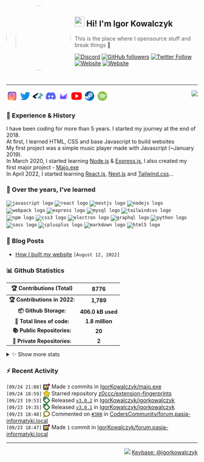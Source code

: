 <!-- ## Hi! I'm Igor Kowalczyk 🖐️ -->

<img width="170" height="170" align="left" style="float: left; margin: 0 10px 0 0; border-radius: 50%;" src="https://media.discordapp.net/attachments/710425657003212810/933327129305821184/circle.png">  

## <img width="26" height="26" src="https://raw.githubusercontent.com/igorkowalczyk/igorkowalczyk/master/src/images/wave.gif" width="27px"> Hi! I'm Igor Kowalczyk
> This is the place where I opensource stuff and break things :rofl:<br>

[![Discord](https://img.shields.io/discord/666599184844980224?color=333&label=Chat&logo=discord&logoColor=fff&style=flat-square)](https://igorkowalczyk.dev/r/discord-server)
[![GitHub followers](https://img.shields.io/github/followers/igorkowalczyk?color=333&label=Follow&logo=github&logoColor=fff&style=flat-square)](https://github.com/IgorKowalczyk?tab=followers)
[![Twitter Follow](https://img.shields.io/twitter/follow/majonezexe?color=333&label=Follow&logo=twitter&logoColor=fff&style=flat-square)](https://twitter.com/majonezexe)
[![Website](https://img.shields.io/website?down_color=333&down_message=off&label=Website&logo=firefox&logoColor=fff&style=flat-square&up_color=333&up_message=up&url=https%3A%2F%2Figorkowalczyk.dev)](https://igorkowalczyk.dev)
[![Website](https://komarev.com/ghpvc/?username=igorkowalczyk&style=flat-square&color=333333&label=Views)](https://igorkowalczyk.dev)
<br><br><br>

---

<a href="https://discord.com/users/544164729354977282">
 <img src="https://lanyard.cnrad.dev/api/544164729354977282?hideTimestamp=true&idleMessage=Just%20chillin'%20at%20the%20moment...&bg=161a23&animated=true" align="right" />
</a>

<p align="left">
<code><a href="https://www.instagram.com/majonezexe/" target="_blank"><img src="https://github.com/igorkowalczyk/igorkowalczyk/blob/master/src/images/readme/svg/instagram.svg" alt="Instagram" width="30" height="30"/></a></code>
<code><a href="https://twitter.com/majonezexe" target="_blank"><img src="https://github.com/igorkowalczyk/igorkowalczyk/blob/master/src/images/readme/svg/twitter.svg" alt="Twitter" width="30" height="30"/></a></code>
<code><a href="https://profile.codersrank.io/user/igorkowalczyk/" target="_blank"><img src="https://github.com/igorkowalczyk/igorkowalczyk/blob/master/src/images/readme/png/codersrank.png" alt="Codersrank" width="30" height="30"/></a></code>
<code><a href="https://discord.com/users/544164729354977282" target="_blank"><img src="https://github.com/igorkowalczyk/igorkowalczyk/blob/master/src/images/readme/svg/discord.svg" alt="Discord" width="30" height="30"/></a></code>
<code><a href="mailto:majonezexe@protonmail.com" target="_blank"><img src="https://github.com/igorkowalczyk/igorkowalczyk/blob/master/src/images/readme/svg/protonmail.svg" alt="Email" width="30" height="30"/></a></code>
<code><a href="https://www.youtube.com/c/Majonezexe" target="_blank"><img src="https://github.com/igorkowalczyk/igorkowalczyk/blob/master/src/images/readme/svg/youtube.svg" alt="YouTube" width="30" height="30"/></a></code>
<code><a href="https://steamcommunity.com/id/m-exe/" target="_blank"><img src="https://github.com/igorkowalczyk/igorkowalczyk/blob/master/src/images/readme/svg/steam.svg" alt="Steam" width="30" height="30"/></a></code>
<code><a href="https://open.spotify.com/user/1w9osz9cvrop0cn3yd09di21x" target="_blank"><img src="https://github.com/igorkowalczyk/igorkowalczyk/blob/master/src/images/readme/svg/spotify.svg" alt="Spotify" width="30" height="30"/></a></code>
</p>

### 💪 Experience & History
I have been coding for more than 5 years. I started my journey at the end of 2018.<br/>
At first, I learned HTML, CSS and base Javascript to build websites<br/>
My first project was a simple music player made with Javascript (~January 2019).<br/>
In March 2020, I started learning [Node.js](https://github.com/IgorKowalczyk?tab=repositories&q=&type=&language=javascript&sort=stargazers) & [Express.js](https://expressjs.com/), I also created my first major project - [Majo.exe](https://github.com/igorkowalczyk/majo.exe)<br/>
In April 2022, I started learning [React.js](https://reactjs.org/), [Next.js](https://nextjs.org/) and [Tailwind.css](https://tailwindcss.com/)...

### 🧠 Over the years, I've learned
<code><img src="https://cdn.jsdelivr.net/gh/devicons/devicon/icons/javascript/javascript-original.svg" height="30" width="30" alt="javascript logo"/></code>
<code><img src="https://cdn.jsdelivr.net/gh/devicons/devicon/icons/react/react-original.svg" height="30" width="30" alt="react logo"/></code>
<code><img src="https://cdn.jsdelivr.net/gh/devicons/devicon/icons/nextjs/nextjs-line.svg" height="30" width="30" alt="nextjs logo"/></code>
<code><img src="https://cdn.jsdelivr.net/gh/devicons/devicon/icons/nodejs/nodejs-original.svg" height="30" width="30" alt="nodejs logo"/></code>
<code><img src="https://cdn.jsdelivr.net/gh/devicons/devicon/icons/webpack/webpack-original.svg" height="30" width="30" alt="webpack logo"/></code>
<code><img src="https://cdn.jsdelivr.net/gh/devicons/devicon/icons/express/express-original.svg" height="30" width="30" alt="express logo"/></code>
<code><img src="https://cdn.jsdelivr.net/gh/devicons/devicon/icons/mysql/mysql-original.svg" height="30" width="30" alt="mysql logo"/></code>
<code><img src="https://cdn.jsdelivr.net/gh/devicons/devicon/icons/tailwindcss/tailwindcss-plain.svg" height="30" width="30" alt="tailwindcss logo"/></code>
<code><img src="https://cdn.jsdelivr.net/gh/devicons/devicon/icons/npm/npm-original-wordmark.svg" height="30" width="30" alt="npm logo"/></code>
<code><img src="https://cdn.jsdelivr.net/gh/devicons/devicon/icons/css3/css3-original.svg" height="30" width="30" alt="css3 logo"/></code>
<code><img src="https://cdn.jsdelivr.net/gh/devicons/devicon/icons/electron/electron-original.svg" height="30" width="30" alt="electron logo"/></code>
<code><img src="https://cdn.jsdelivr.net/gh/devicons/devicon/icons/graphql/graphql-plain.svg" height="30" width="30" alt="graphql logo"/></code>
<code><img src="https://cdn.jsdelivr.net/gh/devicons/devicon/icons/python/python-original.svg" height="30" width="30" alt="python logo"/></code>
<code><img src="https://cdn.jsdelivr.net/gh/devicons/devicon/icons/sass/sass-original.svg" height="30" width="30" alt="sass logo"/></code>
<code><img src="https://cdn.jsdelivr.net/gh/devicons/devicon/icons/cplusplus/cplusplus-original.svg" height="30" width="30" alt="cplusplus logo"/></code>
<code><img src="https://cdn.jsdelivr.net/gh/devicons/devicon/icons/markdown/markdown-original.svg" height="30" width="30" alt="markdown logo"/></code>
<code><img src="https://cdn.jsdelivr.net/gh/devicons/devicon/icons/html5/html5-original.svg" height="30" width="30" alt="html5 logo"/></code>

### 📕 Blog Posts
<!-- START_SECTION:feed -->
- [How I built my website](https://igorkowalczyk.dev/blog/how-i-built-my-website) `[August 12, 2022]`
<!-- Posts last updated on Sun Sep 25 2022 08:54:48 GMT+0000 (Coordinated Universal Time) -->
<!-- END_SECTION:feed -->
   
### 📊 Github Statistics

<!--START_SECTION:waka-->
 | 🏆 Contributions (Total) | 8776 |
|:-:|:-:|
| **🏆 Contributions in 2022:** | **1,789**|
| **📦 Github Storage:** | **406.0 kB used**|
| **📝 Total lines of code:** | **1.8 million**|
| **📚 Public Repositories:** | **20** |
| **🔑 Private Repositories:** | **2** |
<details><summary>✨ Show more stats</summary>

#### 🌞 I work most during day 

```text
🌞 Morning    160 commits    ███░░░░░░░░░░░░░░░░░░░░░░   13.68% 
🌆 Daytime    450 commits    █████████░░░░░░░░░░░░░░░░   38.46% 
🌃 Evening    523 commits    ███████████░░░░░░░░░░░░░░   44.7% 
🌙 Night      37 commits     ░░░░░░░░░░░░░░░░░░░░░░░░░   3.16%
```
#### 📅 I'm most productive on Tuesday 

```text
Monday       263 commits    █████░░░░░░░░░░░░░░░░░░░░   22.48% 
Tuesday      287 commits    ██████░░░░░░░░░░░░░░░░░░░   24.53% 
Wednesday    187 commits    ████░░░░░░░░░░░░░░░░░░░░░   15.98% 
Thursday     78 commits     █░░░░░░░░░░░░░░░░░░░░░░░░   6.67% 
Friday       108 commits    ██░░░░░░░░░░░░░░░░░░░░░░░   9.23% 
Saturday     159 commits    ███░░░░░░░░░░░░░░░░░░░░░░   13.59% 
Sunday       88 commits     ██░░░░░░░░░░░░░░░░░░░░░░░   7.52%
```


#### 📊 Weekly work stats 

```text
💬 Programming Languages: 
JavaScript               20 hrs 32 mins      ███████████████████░░░░░░   79.31% 
XML                      1 hr 45 mins        █░░░░░░░░░░░░░░░░░░░░░░░░   6.79% 
Other                    54 mins             █░░░░░░░░░░░░░░░░░░░░░░░░   3.51% 
CSS                      52 mins             ░░░░░░░░░░░░░░░░░░░░░░░░░   3.4% 
JSON                     51 mins             ░░░░░░░░░░░░░░░░░░░░░░░░░   3.3%

💻 Operating System: 
Linux                    25 hrs 53 mins      █████████████████████████   100.0%
```

</details>

<!-- Wakatime stats generated at 2022-09-25 09:00:52.493290 -->
<!--END_SECTION:waka-->

### :zap: Recent Activity
<!--START_SECTION:activity-->
`[09/24 21:08]` <a href="https://github.com/igorkowalczyk" title="📝"><img alt="📝" src="https://github.com/igorkowalczyk/igorkowalczyk/raw/master/src/images/icons/commit.png" align="top" height="18"></a> Made `3` commits in [IgorKowalczyk/majo.exe](https://github.com/IgorKowalczyk/majo.exe)<br>`[09/24 18:59]` <a href="https://github.com/igorkowalczyk" title="⭐"><img alt="⭐" src="https://github.com/igorkowalczyk/igorkowalczyk/raw/master/src/images/icons/star.png" align="top" height="18"></a> Starred repository [z0ccc/extension-fingerprints](https://github.com/z0ccc/extension-fingerprints)<br>`[09/23 19:53]` <a href="https://github.com/igorkowalczyk" title="🏷"><img alt="🏷" src="https://github.com/igorkowalczyk/igorkowalczyk/raw/master/src/images/icons/release.png" align="top" height="18"></a> Released [`v3.0.2`](https://github.com/IgorKowalczyk/igorkowalczyk/releases/tag/v3.0.2) in [IgorKowalczyk/igorkowalczyk](https://github.com/IgorKowalczyk/igorkowalczyk)<br>`[09/23 19:35]` <a href="https://github.com/igorkowalczyk" title="🏷"><img alt="🏷" src="https://github.com/igorkowalczyk/igorkowalczyk/raw/master/src/images/icons/release.png" align="top" height="18"></a> Released [`v3.0.1`](https://github.com/IgorKowalczyk/igorkowalczyk/releases/tag/v3.0.1) in [IgorKowalczyk/igorkowalczyk](https://github.com/IgorKowalczyk/igorkowalczyk)<br>`[09/23 18:48]` <a href="https://github.com/igorkowalczyk" title="🗣"><img alt="🗣" src="https://github.com/igorkowalczyk/igorkowalczyk/raw/master/src/images/icons/comment.png" align="top" height="18"></a> Commented on [`#300`](https://github.com/CodersCommunity/forum.pasja-informatyki.local/issues/300 'Naprawa przycisku logowania') in [CodersCommunity/forum.pasja-informatyki.local](https://github.com/CodersCommunity/forum.pasja-informatyki.local)<br>`[09/23 18:47]` <a href="https://github.com/igorkowalczyk" title="📝"><img alt="📝" src="https://github.com/igorkowalczyk/igorkowalczyk/raw/master/src/images/icons/commit.png" align="top" height="18"></a> Made `1` commit in [IgorKowalczyk/forum.pasja-informatyki.local](https://github.com/IgorKowalczyk/forum.pasja-informatyki.local)
<!--END_SECTION:activity-->

---

<p align="right"><img src="https://keybase.io/images/icons/icon-keybase-logo-48@2x.png" width="18px"> <a href="https://keybase.io/igorkowalczyk">Keybase: @igorkowalczyk</a></p>